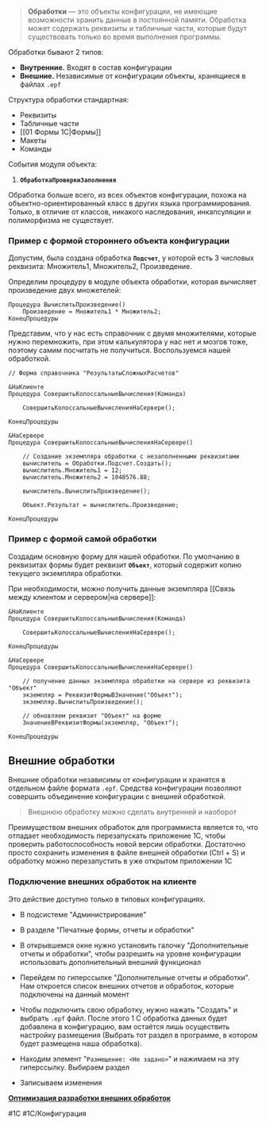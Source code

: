 
> **Обработки** — это объекты конфигурации, не имеющие возможности хранить данные в постоянной памяти. Обработка может содержать реквизиты и табличные части, которые будут существовать только во время выполнения программы.

Обработки бывают 2 типов:

- **Внутренние.** Входят в состав конфигурации
- **Внешние.** Независимые от конфигурации объекты, хранящиеся в файлах `.epf`

Структура обработки стандартная:

- Реквизиты
- Табличные части
- [[01 Формы 1С|Формы]]
- Макеты
- Команды

События модуля объекта:

1. **`ОбработкаПроверкиЗаполнения`**

Обработка больше всего, из всех объектов конфигурации, похожа на объектно-ориентированный класс в других языка программирования. Только, в отличие от классов, никакого наследования, инкапсуляции и полиморфизма не существует.

### Пример с формой стороннего объекта конфигурации

Допустим, была создана обработка **`Подсчет`**, у которой есть 3 числовых реквизита: Множитель1, Множитель2, Произведение.

Определим процедуру в модуле объекта обработки, которая вычисляет произведение двух множетелей:

```bsl
Процедура ВычислитьПроизведение()
    Произведение = Множитель1 * Множитель2;
КонецПроцедуры
```

Представим, что у нас есть справочник с двумя множителями, которые нужно перемножить, при этом калькулятора у нас нет и мозгов тоже, поэтому самим посчитать не получиться. Воспользуемся нашей обработкой.

```bsl
// Форма справочника "РезультатыСложныхРасчетов"

&НаКлиенте
Процедура СовершитьКолоссальныеВычисления(Команда)
    
    СовершитьКолоссальныеВычисленияНаСервере();
    
КонецПроцедуры

&НаСервере
Процедура СовершитьКолоссальныеВычисленияНаСервере()
    
    // Создание экземпляра обработки с незаполненными реквизитами
    вычислитель = Обработки.Подсчет.Создать();
    вычислитель.Множитель1 = 12;
    вычислитель.Множитель2 = 1048576.88;
    
    вычислитель.ВычислитьПроизведение();
    
    Объект.Результат = вычислитель.Произведение;
    
КонецПроцедуры
```

### Пример с формой самой обработки

Создадим основную форму для нашей обработки. По умолчанию в реквизитах формы будет реквизит **`Объект`**, который содержит копию текущего экземпляра обработки.

При необходимости, можно получить данные экземпляра [[Связь между клиентом и сервером|на сервере]]:

```bsl
&НаКлиенте
Процедура СовершитьКолоссальныеВычисления(Команда)
    
    СовершитьКолоссальныеВычисленияНаСервере();
    
КонецПроцедуры

&НаСервере
Процедура СовершитьКолоссальныеВычисленияНаСервере()
    
    // получение данных экземпляра обработки на сервере из реквизита "Объект"
    экземпляр = РеквизитФормыВЗначение("Объект");
    экземпляр.ВычислитьПроизведение();
    
    // обновляем реквизит "Объект" на форме
    ЗначениеВРеквизитФормы(экземпляр, "Объект");
    
КонецПроцедуры
```

## Внешние обработки

Внешние обработки независимы от конфигурации и хранятся в отдельном файле формата `.epf`. Средства конфигурации позволяют совершить объединение конфигурации с внешней обработкой.

> Внешнюю обработку можно сделать внутренней и наоборот

Преимуществом внешних обработок для программиста является то, что отпадает необходимость перезапускать приложение 1С, чтобы проверить работоспособность новой версии обработки. Достаточно просто сохранить изменения в файле внешней обработки (Ctrl + S) и обработку можно перезапустить в уже открытом приложении 1С

### Подключение внешних обработок на клиенте

Это действие доступно только в типовых конфигурациях.

- В подсистеме "Администрирование"

- В разделе "Печатные формы, отчеты и обработки"

- В открывшемся окне нужно установить галочку "Дополнительные отчеты и обработки", чтобы разрешить на уровне конфигурации использовать дополнительный внешний функционал

- Перейдем по гиперссылке "Дополнительные отчеты и обработки". Нам откроется список внешних отчетов и обработок, которые подключены на данный момент

- Чтобы подключить свою обработку, нужно нажать "Создать" и выбрать `.epf` файл. После этого 1 С обработка данных будет добавлена в конфигурацию, вам остаётся лишь осуществить настройку размещения (Выбрать тот раздел в программе, в котором будет размещена наша обработка).

- Находим элемент "`Размещение: <Не задано>`" и нажимаем на эту гиперссылку. Выбираем раздел

- Записываем изменения

**[Оптимизация разработки внешних обработок](https://infostart.ru/1c/articles/1987266/)**

#1С #1С/Конфигурация